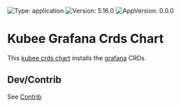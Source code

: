 

[//]: # (README.md generated by gotmpl. DO NOT EDIT.)

![Type: application](https://img.shields.io/badge/Type-application-informational?style=flat-square) ![Version: 5.16.0](https://img.shields.io/badge/Version-5.16.0-informational?style=flat-square) ![AppVersion: 0.0.0](https://img.shields.io/badge/AppVersion-0.0.0-informational?style=flat-square)

# Kubee Grafana Crds Chart

This [kubee crds chart](../../docs/site/crds-chart.md) installs the [grafana](../grafana/README.md) CRDs.

## Dev/Contrib

See [Contrib](contrib.md)

